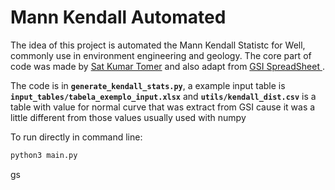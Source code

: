 # Mann Kendall Automated

The idea of this project is automated the Mann Kendall Statistc for Well, commonly use in environment engineering and geology.
The core part of code was made by [Sat Kumar Tomer](http://vsp.pnnl.gov/help/Vsample/Design_Trend_Mann_Kendall.htm) and also adapt from [GSI SpreadSheet ](https://www.gsi-net.com/en/software/free-software/gsi-mann-kendall-toolkit.html).

The code is in **`generate_kendall_stats.py`**, a example input table is **`input_tables/tabela_exemplo_input.xlsx`** and **`utils/kendall_dist.csv`** is a table with value for normal curve that was extract from GSI cause it was a little different from those values usually used with numpy

To run directly in command line:
```bash
python3 main.py
```
gs
